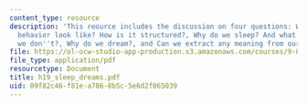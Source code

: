 ```yaml
---
content_type: resource
description: 'This reource includes the discussion on four questions: What does sleep
  behavior look like? How is it structured?, Why do we sleep? And what happens if
  we don''t?, Why do we dream?, and Can we extract any meaning from our dreams?'
file: https://ol-ocw-studio-app-production.s3.amazonaws.com/courses/9-00-introduction-to-psychology-fall-2004/09f82c46f81ea7868b5c5e6d2f065039_h19_sleep_dreams.pdf
file_type: application/pdf
resourcetype: Document
title: h19_sleep_dreams.pdf
uid: 09f82c46-f81e-a786-8b5c-5e6d2f065039
---
```

